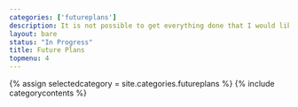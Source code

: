 ```yaml
---
categories: ['futureplans']
description: It is not possible to get everything done that I would like, yet I have saved a few ideas for the future ...
layout: bare
status: "In Progress"
title: Future Plans
topmenu: 4
---
```

{% assign selectedcategory = site.categories.futureplans %}
{% include categorycontents %}
